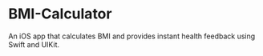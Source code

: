 # BMI-Calculator
An iOS app that calculates BMI and provides instant health feedback using Swift and UIKit.
